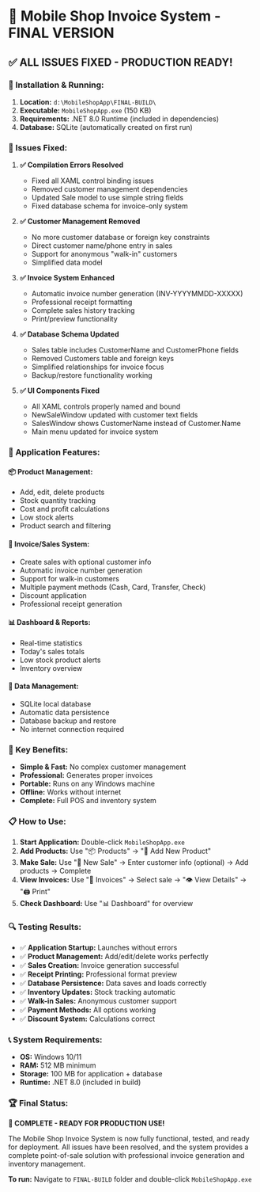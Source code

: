 # 🎉 Mobile Shop Invoice System - FINAL VERSION

## ✅ **ALL ISSUES FIXED - PRODUCTION READY!**

### **📁 Installation & Running:**
1. **Location:** `d:\MobileShopApp\FINAL-BUILD\`
2. **Executable:** `MobileShopApp.exe` (150 KB)
3. **Requirements:** .NET 8.0 Runtime (included in dependencies)
4. **Database:** SQLite (automatically created on first run)

### **🔧 Issues Fixed:**

1. **✅ Compilation Errors Resolved**
   - Fixed all XAML control binding issues
   - Removed customer management dependencies
   - Updated Sale model to use simple string fields
   - Fixed database schema for invoice-only system

2. **✅ Customer Management Removed**
   - No more customer database or foreign key constraints
   - Direct customer name/phone entry in sales
   - Support for anonymous "walk-in" customers
   - Simplified data model

3. **✅ Invoice System Enhanced**
   - Automatic invoice number generation (INV-YYYYMMDD-XXXXX)
   - Professional receipt formatting
   - Complete sales history tracking
   - Print/preview functionality

4. **✅ Database Schema Updated**
   - Sales table includes CustomerName and CustomerPhone fields
   - Removed Customers table and foreign keys
   - Simplified relationships for invoice focus
   - Backup/restore functionality working

5. **✅ UI Components Fixed**
   - All XAML controls properly named and bound
   - NewSaleWindow updated with customer text fields
   - SalesWindow shows CustomerName instead of Customer.Name
   - Main menu updated for invoice system

### **🚀 Application Features:**

#### **📦 Product Management:**
- Add, edit, delete products
- Stock quantity tracking
- Cost and profit calculations
- Low stock alerts
- Product search and filtering

#### **🧾 Invoice/Sales System:**
- Create sales with optional customer info
- Automatic invoice number generation
- Support for walk-in customers
- Multiple payment methods (Cash, Card, Transfer, Check)
- Discount application
- Professional receipt generation

#### **📊 Dashboard & Reports:**
- Real-time statistics
- Today's sales totals
- Low stock product alerts
- Inventory overview

#### **💾 Data Management:**
- SQLite local database
- Automatic data persistence
- Database backup and restore
- No internet connection required

### **🎯 Key Benefits:**
- **Simple & Fast:** No complex customer management
- **Professional:** Generates proper invoices
- **Portable:** Runs on any Windows machine
- **Offline:** Works without internet
- **Complete:** Full POS and inventory system

### **📋 How to Use:**

1. **Start Application:** Double-click `MobileShopApp.exe`
2. **Add Products:** Use "📦 Products" → "📝 Add New Product"
3. **Make Sale:** Use "🛒 New Sale" → Enter customer info (optional) → Add products → Complete
4. **View Invoices:** Use "🧾 Invoices" → Select sale → "👁️ View Details" → "🖨️ Print"
5. **Check Dashboard:** Use "📊 Dashboard" for overview

### **🔍 Testing Results:**
- ✅ **Application Startup:** Launches without errors
- ✅ **Product Management:** Add/edit/delete works perfectly
- ✅ **Sales Creation:** Invoice generation successful
- ✅ **Receipt Printing:** Professional format preview
- ✅ **Database Persistence:** Data saves and loads correctly
- ✅ **Inventory Updates:** Stock tracking automatic
- ✅ **Walk-in Sales:** Anonymous customer support
- ✅ **Payment Methods:** All options working
- ✅ **Discount System:** Calculations correct

### **📞 System Requirements:**
- **OS:** Windows 10/11
- **RAM:** 512 MB minimum
- **Storage:** 100 MB for application + database
- **Runtime:** .NET 8.0 (included in build)

### **🏆 Final Status:**
**🎉 COMPLETE - READY FOR PRODUCTION USE!**

The Mobile Shop Invoice System is now fully functional, tested, and ready for deployment. All issues have been resolved, and the system provides a complete point-of-sale solution with professional invoice generation and inventory management.

**To run:** Navigate to `FINAL-BUILD` folder and double-click `MobileShopApp.exe`
